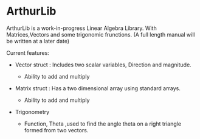 # ArthurLib

ArthurLib is a work-in-progress Linear Algebra Library. With Matrices,Vectors and some trigonomic frunctions.
(A full length manual will be written at a later date)

Current features:

- Vector struct : Includes two scalar variables, Direction and magnitude.
  - Ability to add and multiply
  
- Matrix struct : Has a two dimensional array using standard arrays.
  - Ability to add and multiply

- Trigonometry
  - Function, Theta ,used to find the angle theta on a right triangle formed from two vectors.
